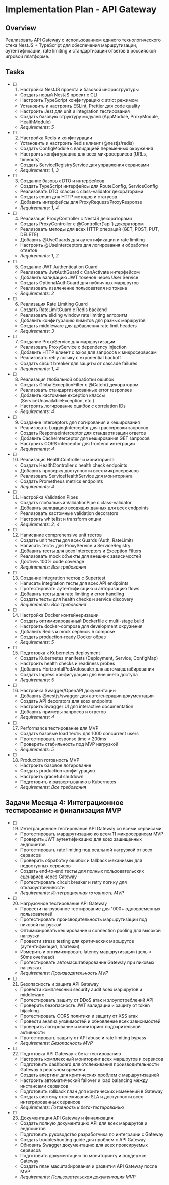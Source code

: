 # Implementation Plan - API Gateway

## Overview

Реализовать API Gateway с использованием единого технологического стека NestJS + TypeScript для обеспечения маршрутизации, аутентификации, rate limiting и стандартизации ответов в российской игровой платформе.

## Tasks

- [ ] 1. Настройка NestJS проекта и базовой инфраструктуры
  - Создать новый NestJS проект с CLI
  - Настроить TypeScript конфигурацию с strict режимом
  - Установить и настроить ESLint, Prettier для code quality
  - Настроить Jest для unit и integration тестирования
  - Создать базовую структуру модулей (AppModule, ProxyModule, HealthModule)
  - _Requirements: 5_

- [ ] 2. Настройка Redis и конфигурации
  - Установить и настроить Redis клиент (@nestjs/redis)
  - Создать ConfigModule с валидацией переменных окружения
  - Настроить конфигурацию для всех микросервисов (URLs, timeouts)
  - Создать ServiceRegistryService для управления сервисами
  - _Requirements: 1, 3_

- [ ] 3. Создание базовых DTO и интерфейсов
  - Создать TypeScript интерфейсы для RouteConfig, ServiceConfig
  - Реализовать DTO классы с class-validator декораторами
  - Создать enum для HTTP методов и статусов
  - Добавить интерфейсы для ProxyRequest/ProxyResponse
  - _Requirements: 1, 4_

- [ ] 4. Реализация ProxyController с NestJS декораторами
  - Создать ProxyController с @Controller('api') декоратором
  - Реализовать методы для всех HTTP операций (GET, POST, PUT, DELETE)
  - Добавить @UseGuards для аутентификации и rate limiting
  - Настроить @UseInterceptors для логирования и обработки ответов
  - _Requirements: 1, 2_

- [ ] 5. Создание JWT Authentication Guard
  - Реализовать JwtAuthGuard с CanActivate интерфейсом
  - Добавить валидацию JWT токенов через User Service
  - Создать OptionalAuthGuard для публичных маршрутов
  - Реализовать извлечение пользователя из токена
  - _Requirements: 2_

- [ ] 6. Реализация Rate Limiting Guard
  - Создать RateLimitGuard с Redis backend
  - Реализовать sliding window rate limiting алгоритм
  - Добавить конфигурацию лимитов для разных маршрутов
  - Создать middleware для добавления rate limit headers
  - _Requirements: 3_

- [ ] 7. Создание ProxyService для маршрутизации
  - Реализовать ProxyService с dependency injection
  - Добавить HTTP клиент с axios для запросов к микросервисам
  - Реализовать retry логику с exponential backoff
  - Создать circuit breaker для защиты от cascade failures
  - _Requirements: 1, 4_

- [ ] 8. Реализация глобальной обработки ошибок
  - Создать GlobalExceptionFilter с @Catch() декоратором
  - Реализовать стандартизированные error responses
  - Добавить кастомные exception классы (ServiceUnavailableException, etc.)
  - Настроить логирование ошибок с correlation IDs
  - _Requirements: 4_

- [ ] 9. Создание Interceptors для логирования и кеширования
  - Реализовать LoggingInterceptor для трассировки запросов
  - Создать ResponseInterceptor для стандартизации ответов
  - Добавить CacheInterceptor для кеширования GET запросов
  - Настроить CORS interceptor для frontend интеграции
  - _Requirements: 4_

- [ ] 10. Реализация HealthController и мониторинга
  - Создать HealthController с health check endpoints
  - Добавить проверку доступности всех микросервисов
  - Реализовать ServiceHealthService для мониторинга
  - Создать Prometheus metrics endpoints
  - _Requirements: 4_

- [ ] 11. Настройка Validation Pipes
  - Создать глобальный ValidationPipe с class-validator
  - Добавить валидацию входящих данных для всех endpoints
  - Реализовать кастомные validation decorators
  - Настроить whitelist и transform опции
  - _Requirements: 2, 4_

- [ ] 12. Написание comprehensive unit тестов
  - Создать unit тесты для всех Guards (Auth, RateLimit)
  - Написать тесты для ProxyService и ServiceRegistry
  - Добавить тесты для всех Interceptors и Exception Filters
  - Реализовать mock объекты для внешних зависимостей
  - Достичь 100% code coverage
  - _Requirements: Все требования_

- [ ] 13. Создание integration тестов с Supertest
  - Написать integration тесты для всех API endpoints
  - Протестировать аутентификацию и авторизацию flows
  - Добавить тесты для rate limiting и error handling
  - Создать тесты для health checks и service discovery
  - _Requirements: Все требования_

- [ ] 14. Настройка Docker контейнеризации
  - Создать оптимизированный Dockerfile с multi-stage build
  - Настроить docker-compose для development окружения
  - Добавить Redis и mock сервисы в compose
  - Создать production-ready Docker образ
  - _Requirements: 5_

- [ ] 15. Подготовка к Kubernetes deployment
  - Создать Kubernetes manifests (Deployment, Service, ConfigMap)
  - Настроить health checks и readiness probes
  - Добавить HorizontalPodAutoscaler для автомасштабирования
  - Создать Ingress конфигурацию для внешнего доступа
  - _Requirements: 5_

- [ ] 16. Настройка Swagger/OpenAPI документации
  - Добавить @nestjs/swagger для автогенерации документации
  - Создать API decorators для всех endpoints
  - Настроить Swagger UI для interactive documentation
  - Добавить примеры запросов и ответов
  - _Requirements: 4_

- [ ] 17. Performance тестирование для MVP
  - Создать базовые load тесты для 1000 concurrent users
  - Протестировать response time < 200ms
  - Проверить стабильность под MVP нагрузкой
  - _Requirements: 5_

- [ ] 18. Production готовность MVP
  - Настроить базовое логирование
  - Создать production конфигурацию
  - Настроить graceful shutdown
  - Подготовить к развертыванию в Kubernetes
  - _Requirements: Все требования_

## Задачи Месяца 4: Интеграционное тестирование и финализация MVP

- [ ] 19. Интеграционное тестирование API Gateway со всеми сервисами
  - Протестировать маршрутизацию ко всем 11 микросервисам MVP
  - Проверить JWT аутентификацию для всех защищенных эндпоинтов
  - Протестировать rate limiting под реальной нагрузкой от всех сервисов
  - Проверить обработку ошибок и fallback механизмы для недоступных сервисов
  - Создать end-to-end тесты для полных пользовательских сценариев через Gateway
  - Протестировать circuit breaker и retry логику для отказоустойчивости
  - _Requirements: Интеграционная готовность MVP_

- [ ] 20. Нагрузочное тестирование API Gateway
  - Провести нагрузочное тестирование для 1000+ одновременных пользователей
  - Протестировать производительность маршрутизации под пиковой нагрузкой
  - Оптимизировать кеширование и connection pooling для высокой нагрузки
  - Провести stress testing для критических маршрутов (аутентификация, платежи)
  - Измерить и оптимизировать latency маршрутизации (цель < 50ms overhead)
  - Протестировать автомасштабирование Gateway при пиковых нагрузках
  - _Requirements: Производительность MVP_

- [ ] 21. Безопасность и защита API Gateway
  - Провести комплексный security audit всех маршрутов и middleware
  - Протестировать защиту от DDoS атак и злоупотреблений API
  - Проверить безопасность JWT валидации и защиту от token hijacking
  - Протестировать CORS политики и защиту от XSS атак
  - Провести анализ уязвимостей и обновление всех зависимостей
  - Проверить логирование и мониторинг подозрительной активности
  - Протестировать защиту от API abuse и rate limiting bypass
  - _Requirements: Безопасность MVP_

- [ ] 22. Подготовка API Gateway к бета-тестированию
  - Настроить комплексный мониторинг всех маршрутов и сервисов
  - Подготовить dashboard для отслеживания производительности Gateway в реальном времени
  - Создать алертинг для критических проблем с маршрутизацией
  - Настроить автоматический failover и load balancing между инстансами сервисов
  - Подготовить rollback план для критических изменений в Gateway
  - Создать систему отслеживания SLA и доступности всех интегрированных сервисов
  - _Requirements: Готовность к бета-тестированию_

- [ ] 23. Документация API Gateway и финализация
  - Создать полную документацию API для всех маршрутов и эндпоинтов
  - Подготовить руководство разработчика по интеграции с Gateway
  - Создать troubleshooting guide для проблем с API Gateway
  - Обновить Swagger документацию для всех проксируемых сервисов
  - Подготовить документацию по мониторингу и поддержке Gateway
  - Создать план масштабирования и развития API Gateway после MVP
  - _Requirements: Пользовательская документация MVP_
